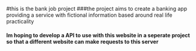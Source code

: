#this is the bank job project
###the project aims to create a banking app providing a service with fictional information based around real life practicality
#### Im hoping to develop a API to use with this website in a seperate project so that a different website can make requests to this server